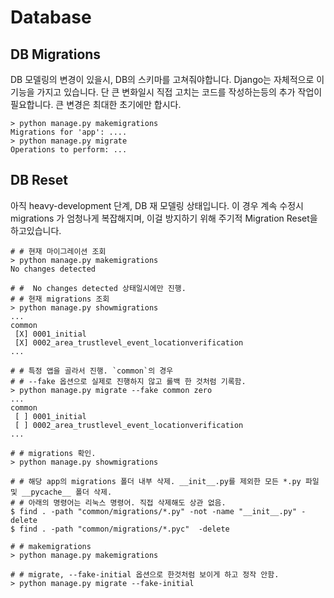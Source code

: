 # Database

## DB Migrations
DB 모델링의 변경이 있을시, DB의 스키마를 고쳐줘야합니다. Django는 자체적으로 이 기능을 가지고 있습니다. 단 큰 변화일시 직접 고치는 코드를 작성하는등의 추가 작업이 필요합니다. 큰 변경은 최대한 초기에만 합시다.

```shell
> python manage.py makemigrations 
Migrations for 'app': ....
> python manage.py migrate
Operations to perform: ...
```

## DB Reset

아직 heavy-development 단계, DB 재 모델링 상태입니다. 이 경우 계속 수정시 migrations 가 엄청나게 복잡해지며, 이걸 방지하기 위해 주기적 Migration Reset을 하고있습니다.


```console
# # 현재 마이그레이션 조회
> python manage.py makemigrations
No changes detected

# #  No changes detected 상태일시에만 진행.
# # 현재 migrations 조회
> python manage.py showmigrations
...
common
 [X] 0001_initial
 [X] 0002_area_trustlevel_event_locationverification
...

# # 특정 앱을 골라서 진행. `common`의 경우
# # --fake 옵션으로 실제로 진행하지 않고 롤백 한 것처럼 기록함.
> python manage.py migrate --fake common zero
...
common
 [ ] 0001_initial
 [ ] 0002_area_trustlevel_event_locationverification
...

# # migrations 확인. 
> python manage.py showmigrations

# # 해당 app의 migrations 폴더 내부 삭제. __init__.py를 제외한 모든 *.py 파일 및 __pycache__ 폴더 삭제.
# # 아래의 명령어는 리눅스 명령어. 직접 삭제해도 상관 없음.
$ find . -path "common/migrations/*.py" -not -name "__init__.py" -delete
$ find . -path "common/migrations/*.pyc"  -delete

# # makemigrations
> python manage.py makemigrations

# # migrate, --fake-initial 옵션으로 한것처럼 보이게 하고 정작 안함.
> python manage.py migrate --fake-initial
```